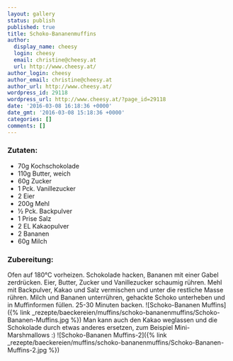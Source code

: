 ```yaml
---
layout: gallery
status: publish
published: true
title: Schoko-Bananenmuffins
author:
  display_name: cheesy
  login: cheesy
  email: christine@cheesy.at
  url: http://www.cheesy.at/
author_login: cheesy
author_email: christine@cheesy.at
author_url: http://www.cheesy.at/
wordpress_id: 29118
wordpress_url: http://www.cheesy.at/?page_id=29118
date: '2016-03-08 16:18:36 +0000'
date_gmt: '2016-03-08 15:18:36 +0000'
categories: []
comments: []
---
```

### Zutaten:
* 70g Kochschokolade
* 110g Butter, weich
* 60g Zucker
* 1 Pck. Vanillezucker
* 2 Eier
* 200g Mehl
* ½ Pck. Backpulver
* 1 Prise Salz
* 2 EL Kakaopulver
* 2 Bananen
* 60g Milch
### Zubereitung:
Ofen auf 180°C vorheizen. Schokolade hacken, Bananen mit einer Gabel zerdrücken. Eier, Butter, Zucker und Vanillezucker schaumig rühren. Mehl mit Backpulver, Kakao und Salz vermischen und unter die restliche Masse rühren. Milch und Bananen unterrühren, gehackte Schoko unterheben und in Muffinformen füllen. 25-30 Minuten backen.
![Schoko-Bananen Muffins]({% link _rezepte/baeckereien/muffins/schoko-bananenmuffins/Schoko-Bananen-Muffins.jpg %})
Man kann auch den Kakao weglassen und die Schokolade durch etwas anderes ersetzen, zum Beispiel Mini-Marshmallows :)
![Schoko-Bananen Muffins-2]({% link _rezepte/baeckereien/muffins/schoko-bananenmuffins/Schoko-Bananen-Muffins-2.jpg %})
